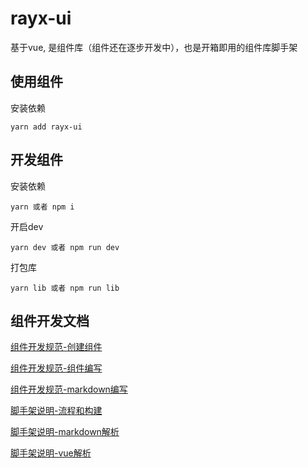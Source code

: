 # rayx-ui
基于vue, 是组件库（组件还在逐步开发中），也是开箱即用的组件库脚手架

## 使用组件

安装依赖
```
yarn add rayx-ui
```

## 开发组件

安装依赖
```
yarn 或者 npm i
```

开启dev
```
yarn dev 或者 npm run dev
```

打包库
```
yarn lib 或者 npm run lib
```

## 组件开发文档

[组件开发规范-创建组件](https://gitee.com/GeBiLaoWan/rayx-vue-components-lib/blob/master/src/views/development/base/base.md)

[组件开发规范-组件编写](https://gitee.com/GeBiLaoWan/rayx-vue-components-lib/blob/master/src/views/development/component/base.md)

[组件开发规范-markdown编写](https://gitee.com/GeBiLaoWan/rayx-vue-components-lib/blob/master/src/views/development/md/base.md)

[脚手架说明-流程和构建](https://gitee.com/GeBiLaoWan/rayx-vue-components-lib/blob/master/src/views/architecture/base/base.md)

[脚手架说明-markdown解析](https://gitee.com/GeBiLaoWan/rayx-vue-components-lib/blob/master/src/views/architecture/md/base.md)

[脚手架说明-vue解析](https://gitee.com/GeBiLaoWan/rayx-vue-components-lib/blob/master/src/views/architecture/vue/base.md)



